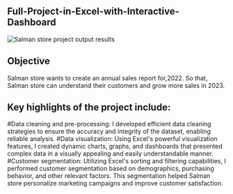## Full-Project-in-Excel-with-Interactive-Dashboard
![Salman store project output results ](https://github.com/imran731221/Full-Project-in-Excel-with-Interactive-Dashboard-/assets/136830540/9bd5937b-ee75-4a0c-8304-1582d779518e)

## Objective 
Salman  store wants to create an annual sales report for,2022. So that, Salman  store can understand their customers and grow more sales in 2023.

## Key highlights of the project include:
#Data cleaning and pre-processing: I developed efficient data cleaning strategies to ensure the accuracy and integrity of the dataset, enabling reliable analysis.
#Data visualization: Using Excel's powerful visualization features, I created dynamic charts, graphs, and dashboards that presented complex data in a visually appealing and easily understandable manner. 
#Customer segmentation: Utilizing Excel's sorting and filtering capabilities, I performed customer segmentation based on demographics, purchasing behavior, and other relevant factors. This segmentation helped Salman  store  personalize marketing campaigns and improve customer satisfaction.
